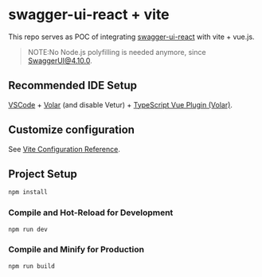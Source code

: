 # swagger-ui-react + vite

This repo serves as POC of integrating [swagger-ui-react](https://github.com/swagger-api/swagger-ui) with vite + vue.js.

> NOTE:No Node.js polyfilling is needed anymore, since [SwaggerUI@4.10.0](https://github.com/swagger-api/swagger-ui/releases/tag/v4.10.0).

## Recommended IDE Setup

[VSCode](https://code.visualstudio.com/) + [Volar](https://marketplace.visualstudio.com/items?itemName=Vue.volar) (and disable Vetur) + [TypeScript Vue Plugin (Volar)](https://marketplace.visualstudio.com/items?itemName=Vue.vscode-typescript-vue-plugin).

## Customize configuration

See [Vite Configuration Reference](https://vitejs.dev/config/).

## Project Setup

```sh
npm install
```

### Compile and Hot-Reload for Development

```sh
npm run dev
```

### Compile and Minify for Production

```sh
npm run build
```
